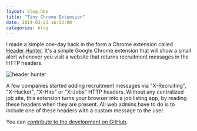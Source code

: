 ```yaml
---
layout: blog.hbs
title: "Tiny Chrome Extension"
date: 2014-03-23 16:53:00
categories: blog
---
```


I made a simple one-day hack in the form a Chrome extension called
[Header Hunter](https://chrome.google.com/webstore/detail/headerhunter/almeoedichpmgpjhobhenfacacpohbma).
It's a simple Google Chrome extension that will show a small alert whenever you
visit a website that returns recruitment messages in the HTTP headers.

<div class="wide-750">
  <img alt="header hunter" src="https://assets.runemadsen.com/blog/headerhunter.jpg" />
</div>

A few companies started adding recruitment messages via "X-Recruiting",
"X-Hacker", "X-Hire" or "X-Jobs" HTTP headers. Without any centralized job site,
this extension turns your browser into a job listing app, by reading these
headers when they are present. All web admins have to do is to include one of
these headers with a custom message to the user.

You can
[contribute to the development on GitHub](https://github.com/runemadsen/headerhunter).
